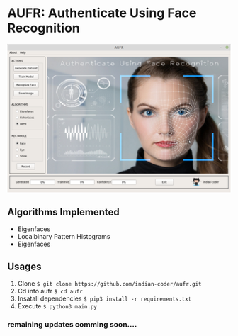 # AUFR: Authenticate Using Face Recognition
  ![Gui Application View](icon/aufr.png?raw=true "PyQt GUI")
## Algorithms Implemented
  - Eigenfaces
  - Localbinary Pattern Histograms
  - Eigenfaces
  
  ## Usages
  1.  Clone ```$ git clone https://github.com/indian-coder/aufr.git```
  2.  Cd into aufr ```$ cd aufr```
  3.  Insatall dependencies ```$ pip3 install -r requirements.txt```
  4.  Execute  ```$ python3 main.py```
  
  ### remaining updates comming soon....
